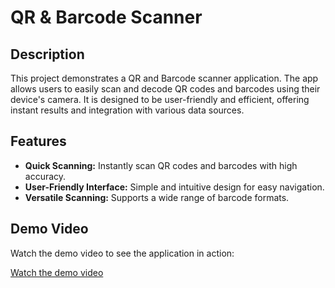 # QR & Barcode Scanner

## Description

This project demonstrates a QR and Barcode scanner application. The app allows users to easily scan and decode QR codes and barcodes using their device's camera. It is designed to be user-friendly and efficient, offering instant results and integration with various data sources.

## Features

- **Quick Scanning:** Instantly scan QR codes and barcodes with high accuracy.
- **User-Friendly Interface:** Simple and intuitive design for easy navigation.
- **Versatile Scanning:** Supports a wide range of barcode formats.

## Demo Video

Watch the demo video to see the application in action:

[Watch the demo video](https://drive.google.com/file/d/1MePj2onWjg_AMFbhOwp4AIkj_zQWOUQZ/view?usp=sharing)
